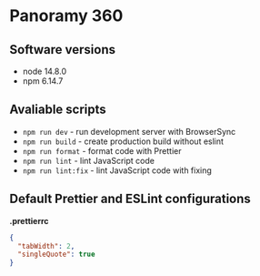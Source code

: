 # Panoramy 360

## Software versions

- node 14.8.0
- npm 6.14.7

## Avaliable scripts

- `npm run dev` - run development server with BrowserSync
- `npm run build` - create production build without eslint
- `npm run format` - format code with Prettier
- `npm run lint` - lint JavaScript code
- `npm run lint:fix` - lint JavaScript code with fixing

## Default Prettier and ESLint configurations

**.prettierrc**

```json
{
  "tabWidth": 2,
  "singleQuote": true
}
```
